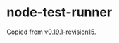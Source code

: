 # node-test-runner

Copied from [v0.19.1-revision15](https://github.com/rtfeldman/node-test-runner/tree/0.19.1-revision15).